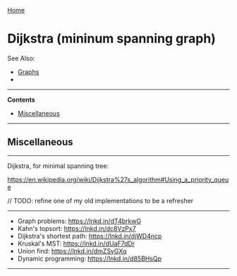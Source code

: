 [Home](Readme.md)
# Dijkstra (mininum spanning graph)

See Also:

   - [Graphs](Graphs.md)
   - 

---

**Contents**

- [Miscellaneous](Dijkstra.md#miscellaneous)

---

## Miscellaneous

---

Dijkstra, for minimal spanning tree:

https://en.wikipedia.org/wiki/Dijkstra%27s_algorithm#Using_a_priority_queue

// TODO: refine one of my old implementations to be a refresher

---

- Graph problems: https://lnkd.in/dT4brkwG
- Kahn's topsort: https://lnkd.in/dc8VzPx7
- Dijkstra's shortest path: https://lnkd.in/djWD4ncp
- Kruskal's MST: https://lnkd.in/dUaF7dDr
- Union find: https://lnkd.in/dmZSyGXq
- Dynamic programming: https://lnkd.in/d85BHsQp

---
